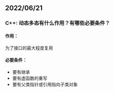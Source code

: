 ## 2022/06/21

### C++: 动态多态有什么作用？有哪些必要条件？



#### 作用：

为了接口的最大程度复用

#### 必要条件：

- 要有继承
- 要有虚函数的重写
- 要有父类指针或引用指向子类对象